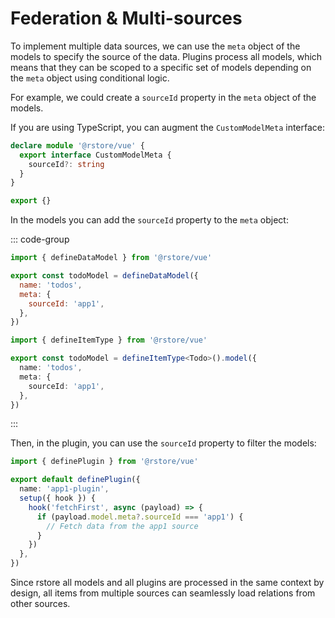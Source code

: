 # Federation & Multi-sources

To implement multiple data sources, we can use the `meta` object of the models to specify the source of the data. Plugins process all models, which means that they can be scoped to a specific set of models depending on the `meta` object using conditional logic.

For example, we could create a `sourceId` property in the `meta` object of the models.

If you are using TypeScript, you can augment the `CustomModelMeta` interface:

```ts
declare module '@rstore/vue' {
  export interface CustomModelMeta {
    sourceId?: string
  }
}

export {}
```

In the models you can add the `sourceId` property to the `meta` object:

::: code-group

```js [model.js]
import { defineDataModel } from '@rstore/vue'

export const todoModel = defineDataModel({
  name: 'todos',
  meta: {
    sourceId: 'app1',
  },
})
```

```ts [model.ts]
import { defineItemType } from '@rstore/vue'

export const todoModel = defineItemType<Todo>().model({
  name: 'todos',
  meta: {
    sourceId: 'app1',
  },
})
```

:::

Then, in the plugin, you can use the `sourceId` property to filter the models:

```ts
import { definePlugin } from '@rstore/vue'

export default definePlugin({
  name: 'app1-plugin',
  setup({ hook }) {
    hook('fetchFirst', async (payload) => {
      if (payload.model.meta?.sourceId === 'app1') {
        // Fetch data from the app1 source
      }
    })
  },
})
```

Since rstore all models and all plugins are processed in the same context by design, all items from multiple sources can seamlessly load relations from other sources.
